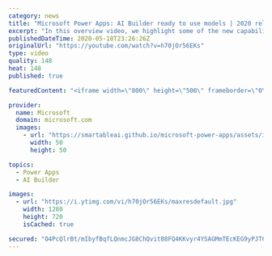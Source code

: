 ```yaml
---
category: news
title: "Microsoft Power Apps: AI Builder ready to use models | 2020 release wave 1 overview"
excerpt: "In this overview video, we highlight some of the new capabilities included in the latest update to Microsoft Power Apps, AI Builder ready to use models.     Here are the capabilities covered:   • Entity extraction helps you by identifying and extracting people, dates, places, locations, etc. from text"
publishedDateTime: 2020-05-18T23:26:26Z
originalUrl: "https://youtube.com/watch?v=h70jOr56EKs"
type: video
quality: 148
heat: 148
published: true

featuredContent: "<iframe width=\"800\" height=\"500\" frameborder=\"0\" src=\"https://www.youtube.com/embed/h70jOr56EKs\" allow=\"accelerometer; autoplay; encrypted-media; gyroscope; picture-in-picture\" allowfullscreen></iframe>"

provider:
  name: Microsoft
  domain: microsoft.com
  images:
    - url: "https://smartableai.github.io/microsoft-power-apps/assets/images/organizations/microsoft.com-50x50.jpg"
      width: 50
      height: 50

topics:
  - Power Apps
  - AI Builder

images:
  - url: "https://i.ytimg.com/vi/h70jOr56EKs/maxresdefault.jpg"
    width: 1280
    height: 720
    isCached: true

secured: "O4PcQlrBt/mIbyfBqfLQnmcJG8ChQvit88FQ4KKvyr4YSAGMmTEcKEG9yPJTCW63mJA5dQwqcswKjn3TeZLQyIMtIbLYcw7hzY8ihP34by9FZdDm1qKxKKgB8ekjuD8XCDLFezof3JO29guAu6lPI4SD6AnD4JLXMCaOc5IMZsMXav/GQHdM/wLb5AXZ6/LkafVY5Wbrbt4ZwK0zj921f++c4DDRS2u17YlOE/d1Dc4lsgcpAv6S+5ih5CavRIgB2ch9JSHXL4SJrxq4E4RpvZkmOlFe/JfYUKNryqD6Mbv83TRbMvAXTyNcgbhB2XaSUFd9JyjhLGxpaoc0kCe8UsAlFCJdIbBRg3p6CbM+2ssQtkqmyT81p478PGeCiX/RbTf91Z7jG/TY28lN68sWF6dgLM0LuXIN2Rj2O1BJH7Odxoa5JmLv8dq0bo3Oz8Od;Tq1Ai0Z1uZUs61V1GbDVQg=="
---
```


